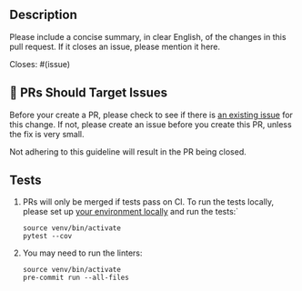 ## Description

Please include a concise summary, in clear English, of the changes in this pull request. If it closes an issue, please mention it here.

Closes: #(issue)

## 🎯 PRs Should Target Issues

Before your create a PR, please check to see if there is [an existing issue](https://github.com/immobiliare/vegeta-super-sayan/issues) for this change. If not, please create an issue before you create this PR, unless the fix is very small.

Not adhering to this guideline will result in the PR being closed.

## Tests

1. PRs will only be merged if tests pass on CI. To run the tests locally, please set up [your environment locally](https://github.com/immobiliare/vegeta-super-sayan/blob/main/CONTRIBUTING.md) and run the tests:`
   ```console
   source venv/bin/activate
   pytest --cov
   ```

2. You may need to run the linters:
   ```console
   source venv/bin/activate
   pre-commit run --all-files
   ```
